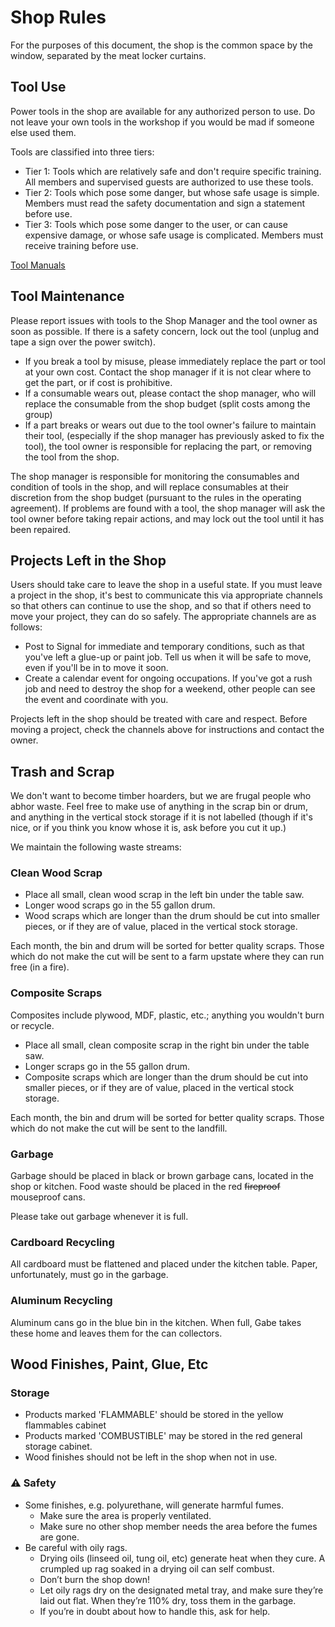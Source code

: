 # Shop Rules

For the purposes of this document, the shop is the common space by the window, separated by the meat locker curtains.

## Tool Use

Power tools in the shop are available for any authorized person to use. Do not leave your own tools in the workshop if you would be mad if someone else used them.

Tools are classified into three tiers:
- Tier 1: Tools which are relatively safe and don't require specific training. All members and supervised guests are authorized to use these tools.
- Tier 2: Tools which pose some danger, but whose safe usage is simple. Members must read the safety documentation and sign a statement before use.
- Tier 3: Tools which pose some danger to the user, or can cause expensive damage, or whose safe usage is complicated. Members must receive training before use.

[Tool Manuals](tools)

## Tool Maintenance

Please report issues with tools to the Shop Manager and the tool owner as soon as possible. If there is a safety concern, lock out the tool (unplug and tape a sign over the power switch).

- If you break a tool by misuse, please immediately replace the part or tool at your own cost. Contact the shop manager if it is not clear where to get the part, or if cost is prohibitive.
- If a consumable wears out, please contact the shop manager, who will replace the consumable from the shop budget (split costs among the group)
- If a part breaks or wears out due to the tool owner's failure to maintain their tool, (especially if the shop manager has previously asked to fix the tool), the tool owner is responsible for replacing the part, or removing the tool from the shop.

The shop manager is responsible for monitoring the consumables and condition of tools in the shop, and will replace consumables at their discretion from the shop budget (pursuant to the rules in the operating agreement). If problems are found with a tool, the shop manager will ask the tool owner before taking repair actions, and may lock out the tool until it has been repaired. 

## Projects Left in the Shop

Users should take care to leave the shop in a useful state. If you must leave a project in the shop, it's best to communicate this via appropriate channels so that others can continue to use the shop, and so that if others need to move your project, they can do so safely. The appropriate channels are as follows:

- Post to Signal for immediate and temporary conditions, such as that you've left a glue-up or paint job. Tell us when it will be safe to move, even if you'll be in to move it soon.
- Create a calendar event for ongoing occupations. If you've got a rush job and need to destroy the shop for a weekend, other people can see the event and coordinate with you.

Projects left in the shop should be treated with care and respect. Before moving a project, check the channels above for instructions and contact the owner.

## Trash and Scrap

We don't want to become timber hoarders, but we are frugal people who abhor waste. 
Feel free to make use of anything in the scrap bin or drum, and anything in the vertical stock storage if it is not labelled (though if it's nice, or if you think you know whose it is, ask before you cut it up.)

We maintain the following waste streams:

### Clean Wood Scrap

- Place all small, clean wood scrap in the left bin under the table saw. 
- Longer wood scraps go in the 55 gallon drum.
- Wood scraps which are longer than the drum should be cut into smaller pieces, or if they are of value, placed in the vertical stock storage.

Each month, the bin and drum will be sorted for better quality scraps. Those which do not make the cut will be sent to a farm upstate where they can run free (in a fire).

### Composite Scraps

Composites include plywood, MDF, plastic, etc.; anything you wouldn't burn or recycle.

- Place all small, clean composite scrap in the right bin under the table saw. 
- Longer scraps go in the 55 gallon drum.
- Composite scraps which are longer than the drum should be cut into smaller pieces, or if they are of value, placed in the vertical stock storage.

Each month, the bin and drum will be sorted for better quality scraps. Those which do not make the cut will be sent to the landfill.

### Garbage

Garbage should be placed in black or brown garbage cans, located in the shop or kitchen.
Food waste should be placed in the red ~~fireproof~~ mouseproof cans.

Please take out garbage whenever it is full.

### Cardboard Recycling

All cardboard must be flattened and placed under the kitchen table. Paper, unfortunately, must go in the garbage.

### Aluminum Recycling

Aluminum cans go in the blue bin in the kitchen. When full, Gabe takes these home and leaves them for the can collectors.

## Wood Finishes, Paint, Glue, Etc

### Storage

- Products marked 'FLAMMABLE' should be stored in the yellow flammables cabinet
- Products marked 'COMBUSTIBLE' may be stored in the red general storage cabinet.
- Wood finishes should not be left in the shop when not in use.

### ⚠️ Safety

- Some finishes, e.g. polyurethane, will generate harmful fumes.
  - Make sure the area is properly ventilated.
  - Make sure no other shop member needs the area before the fumes are gone.
- Be careful with oily rags.
  - Drying oils (linseed oil, tung oil, etc) generate heat when they cure. A crumpled up rag soaked in a drying oil can self combust.
  - Don’t burn the shop down!
  - Let oily rags dry on the designated metal tray, and make sure they’re laid out flat. When they’re 110% dry, toss them in the garbage.
  - If you’re in doubt about how to handle this, ask for help.
